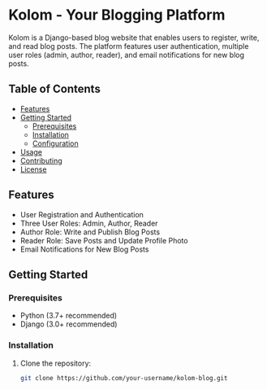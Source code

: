 # Kolom - Your Blogging Platform

Kolom is a Django-based blog website that enables users to register, write, and read blog posts. The platform features user authentication, multiple user roles (admin, author, reader), and email notifications for new blog posts.

## Table of Contents

- [Features](#features)
- [Getting Started](#getting-started)
  - [Prerequisites](#prerequisites)
  - [Installation](#installation)
  - [Configuration](#configuration)
- [Usage](#usage)
- [Contributing](#contributing)
- [License](#license)

## Features

- User Registration and Authentication
- Three User Roles: Admin, Author, Reader
- Author Role: Write and Publish Blog Posts
- Reader Role: Save Posts and Update Profile Photo
- Email Notifications for New Blog Posts

## Getting Started

### Prerequisites

- Python (3.7+ recommended)
- Django (3.0+ recommended)

### Installation

1. Clone the repository:

   ```bash
   git clone https://github.com/your-username/kolom-blog.git
